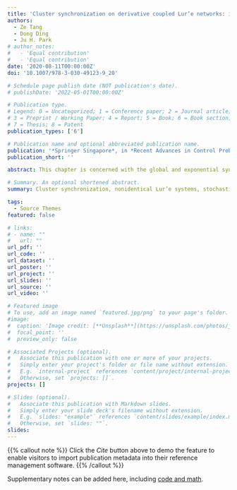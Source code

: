 ```yaml
---
title: 'Cluster synchronization on derivative coupled Lur’e networks: impulsive pinning strategy'
authors:
  - Ze Tang
  - Dong Ding
  - Ju H. Park
# author_notes:
#   - 'Equal contribution'
#   - 'Equal contribution'
date: '2020-08-11T00:00:00Z'
doi: '10.1007/978-3-030-49123-9_20'

# Schedule page publish date (NOT publication's date).
# publishDate: '2022-05-01T00:00:00Z'

# Publication type.
# Legend: 0 = Uncategorized; 1 = Conference paper; 2 = Journal article;
# 3 = Preprint / Working Paper; 4 = Report; 5 = Book; 6 = Book section;
# 7 = Thesis; 8 = Patent
publication_types: ['6']

# Publication name and optional abbreviated publication name.
publication: '*Springer Singapore*, in *Recent Advances in Control Problems of Dynamical Systems and Networks'
publication_short: ''

abstract: This chapter is concerned with the global and exponential synchronization issue for a class of nonidentically delay coupled Lur’e networks with stochastic disturbance and derivative couplings. Considering that the topological structure of the coupled Lur’e networks consists of several groups, cluster synchronization instead of complete synchronization is discussed. In order to present the synchronization criteria, a novel controller combining with the impulsive control and pinning control strategies is designed, which will be imposed on those Lur’e systems in the cluster but have directed connections with the Lur’e systems in the other clusters. By applying the extended comparison principle of the impulsive differential equations, the definition of the average impulsive interval, the mathematical taxonomy on impulsive parameters simultaneously, the achievement of the cluster synchronization on nonidentically derivative coupled Lur’e networks are guaranteed. Furthermore, the exponential convergence velocity of the derivative coupled Lur’e networks with stochastic disturbance is precisely estimated. Eventually, several numerical simulations demonstrate the effectiveness and applicability of the established synchronization technique.

# Summary. An optional shortened abstract.
summary: Cluster synchronization, nonidentical Lur’e systems, stochastic disturbance, derivative couplings, impulsive control, complex networks.

tags:
  - Source Themes
featured: false

# links:
# - name: ""
#   url: ""
url_pdf: ''
url_code: ''
url_dataset: ''
url_poster: ''
url_project: ''
url_slides: ''
url_source: ''
url_video: ''

# Featured image
# To use, add an image named `featured.jpg/png` to your page's folder.
#image:
#  caption: 'Image credit: [**Unsplash**](https://unsplash.com/photos/jdD8gXaTZsc)'
#  focal_point: ''
#  preview_only: false

# Associated Projects (optional).
#   Associate this publication with one or more of your projects.
#   Simply enter your project's folder or file name without extension.
#   E.g. `internal-project` references `content/project/internal-project/index.md`.
#   Otherwise, set `projects: []`.
projects: []

# Slides (optional).
#   Associate this publication with Markdown slides.
#   Simply enter your slide deck's filename without extension.
#   E.g. `slides: "example"` references `content/slides/example/index.md`.
#   Otherwise, set `slides: ""`.
slides:
---
```


{{% callout note %}}
Click the _Cite_ button above to demo the feature to enable visitors to import publication metadata into their reference management software.
{{% /callout %}}

Supplementary notes can be added here, including [code and math](https://wowchemy.com/docs/content/writing-markdown-latex/).
